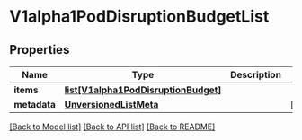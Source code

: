 # V1alpha1PodDisruptionBudgetList

## Properties
Name | Type | Description | Notes
------------ | ------------- | ------------- | -------------
**items** | [**list[V1alpha1PodDisruptionBudget]**](V1alpha1PodDisruptionBudget.md) |  | 
**metadata** | [**UnversionedListMeta**](UnversionedListMeta.md) |  | [optional] 

[[Back to Model list]](../README.md#documentation-for-models) [[Back to API list]](../README.md#documentation-for-api-endpoints) [[Back to README]](../README.md)


